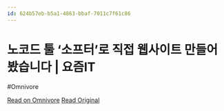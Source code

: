 ```yaml
---
id: 624b57eb-b5a1-4863-bbaf-7011c7f61c86
---
```


# 노코드 툴 ‘소프터’로 직접 웹사이트 만들어봤습니다 | 요즘IT
#Omnivore

[Read on Omnivore](https://omnivore.app/me/https-yozm-wishket-com-magazine-detail-2591-18f9468e577)
[Read Original](https://yozm.wishket.com/magazine/detail/2591/)

